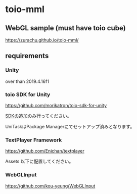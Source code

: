 # toio-mml

## WebGL sample (must have toio cube)
https://zurachu.github.io/toio-mml/

## requirements
### Unity
over than 2019.4.16f1

### toio SDK for Unity
https://github.com/morikatron/toio-sdk-for-unity

[SDKの追加](https://github.com/morikatron/toio-sdk-for-unity/blob/main/docs/download_sdk.md#sdk-%E3%81%AE%E8%BF%BD%E5%8A%A0)のみ行ってください。

UniTaskはPackage Managerにてセットアップ済みとなります。

### TextPlayer Framework
https://github.com/Enichan/textplayer

Assets 以下に配置してください。

### WebGLInput
https://github.com/kou-yeung/WebGLInput
